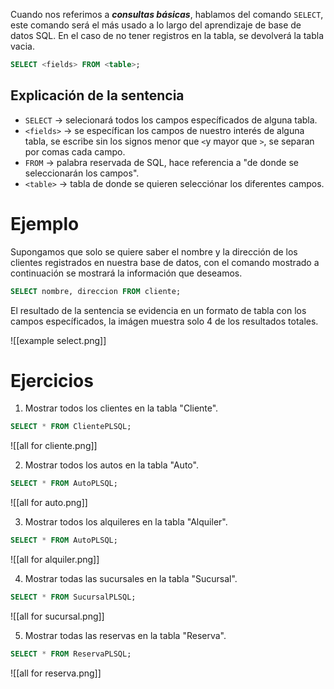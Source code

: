 Cuando nos referimos a ***consultas básicas***, hablamos del comando `SELECT`, este comando será el más usado a lo largo del aprendizaje de base de datos SQL. En el caso de no tener registros en la tabla, se devolverá la tabla vacia.

```sql
SELECT <fields> FROM <table>;
```

## Explicación de la sentencia

* `SELECT` $\rightarrow$ selecionará todos los campos específicados de alguna tabla.
* `<fields>` $\rightarrow$ se específican los campos de nuestro interés de alguna tabla, se escribe sin los signos menor que `<`y mayor que `>`, se separan por comas cada campo.
* `FROM` $\rightarrow$ palabra reservada de SQL, hace referencia a "de donde se seleccionarán los campos".
* `<table>` $\rightarrow$ tabla de donde se quieren selecciónar los diferentes campos.

# Ejemplo

Supongamos que solo se quiere saber el nombre y la dirección de los clientes registrados en nuestra base de datos, con el comando mostrado a continuación se mostrará la información que deseamos.

```sql
SELECT nombre, direccion FROM cliente;
```

El resultado de la sentencia se evidencia en un formato de tabla con los campos específicados, la imágen muestra solo 4 de los resultados totales.

![[example select.png]]
# Ejercicios

1. Mostrar todos los clientes en la tabla "Cliente".

```sql
SELECT * FROM ClientePLSQL;
```

![[all for cliente.png]]

2. Mostrar todos los autos en la tabla "Auto".

```sql
SELECT * FROM AutoPLSQL;
```

![[all for auto.png]]

3. Mostrar todos los alquileres en la tabla "Alquiler".

```sql
SELECT * FROM AutoPLSQL;
```

![[all for alquiler.png]]

4. Mostrar todas las sucursales en la tabla "Sucursal".

```sql
SELECT * FROM SucursalPLSQL;
```

![[all for sucursal.png]]

5. Mostrar todas las reservas en la tabla "Reserva".

```sql
SELECT * FROM ReservaPLSQL;
```

  ![[all for reserva.png]]
  